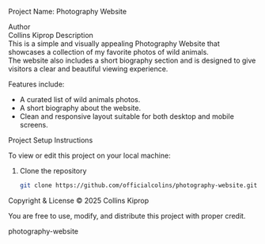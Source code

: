 Project Name: Photography Website

Author  
Collins Kiprop
Description  
This is a simple and visually appealing Photography Website that showcases a collection of my favorite photos of wild animals.  
The website also includes a short biography section and is designed to give visitors a clear and beautiful viewing experience.

Features include:
- A curated list of wild animals photos.  
- A short biography about the website.  
- Clean and responsive layout suitable for both desktop and mobile screens.

Project Setup Instructions

To view or edit this project on your local machine:

1. Clone the repository
   ```bash
   git clone https://github.com/officialcolins/photography-website.git
Copyright & License
© 2025 Collins Kiprop

You are free to use, modify, and distribute this project with proper credit.

photography-website
